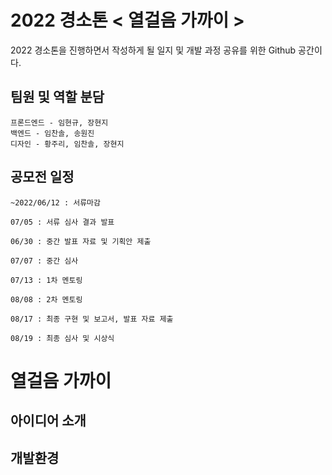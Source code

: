 # 2022 경소톤 < 열걸음 가까이 >

2022 경소톤을 진행하면서 작성하게 될 일지 및 개발 과정 공유를 위한 Github 공간이다.

## 팀원 및 역할 분담
```
프론드엔드 - 임현규, 장현지
백엔드 - 임찬솔, 송원진
디자인 - 황주리, 임찬솔, 장현지
```

## 공모전 일정

    ~2022/06/12 : 서류마감
  
    07/05 : 서류 심사 결과 발표
  
    06/30 : 중간 발표 자료 및 기획안 제출
  
    07/07 : 중간 심사
  
    07/13 : 1차 멘토링
  
    08/08 : 2차 멘토링
  
    08/17 : 최종 구현 및 보고서, 발표 자료 제출
  
    08/19 : 최종 심사 및 시상식
  
  
# 열걸음 가까이 

## 아이디어 소개

## 개발환경
